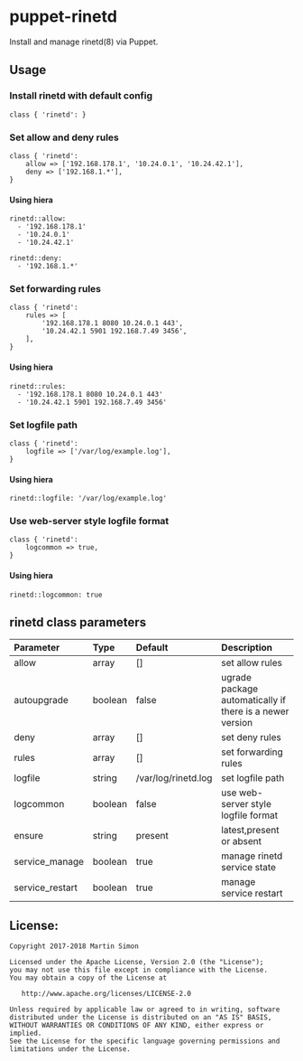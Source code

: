 # puppet-rinetd

Install and manage rinetd(8) via Puppet.

## Usage

### Install rinetd with default config

```puppet
class { 'rinetd': }
```

### Set allow and deny rules

```puppet
class { 'rinetd':
    allow => ['192.168.178.1', '10.24.0.1', '10.24.42.1'],
    deny => ['192.168.1.*'],
}
```

#### Using hiera

```puppet
rinetd::allow:
  - '192.168.178.1'
  - '10.24.0.1'
  - '10.24.42.1'

rinetd::deny:
  - '192.168.1.*'
```

### Set forwarding rules

```puppet
class { 'rinetd':
    rules => [
        '192.168.178.1 8080 10.24.0.1 443',
        '10.24.42.1 5901 192.168.7.49 3456',
    ],
}
```

#### Using hiera

```puppet
rinetd::rules:
  - '192.168.178.1 8080 10.24.0.1 443'
  - '10.24.42.1 5901 192.168.7.49 3456'
```

### Set logfile path

```puppet
class { 'rinetd':
    logfile => ['/var/log/example.log'],
}
```

#### Using hiera

```puppet
rinetd::logfile: '/var/log/example.log'
```

### Use web-server style logfile format

```puppet
class { 'rinetd':
    logcommon => true,
}
```

#### Using hiera

```puppet
rinetd::logcommon: true
```

## rinetd class parameters

| Parameter           | Type    | Default             | Description |
| :-------------------| :------ |:------------------- | :---------- |
| allow               | array   | []                  | set allow rules |
| autoupgrade         | boolean | false               | ugrade package automatically if there is a newer version |
| deny                | array   | []                  | set deny rules |
| rules               | array   | []                  | set forwarding rules |
| logfile             | string  | /var/log/rinetd.log | set logfile path |
| logcommon           | boolean | false               | use web-server style logfile format |
| ensure              | string  | present             | latest,present or absent |
| service_manage      | boolean | true                | manage rinetd service state |
| service_restart     | boolean | true                | manage service restart |

## License:

```
Copyright 2017-2018 Martin Simon

Licensed under the Apache License, Version 2.0 (the "License");
you may not use this file except in compliance with the License.
You may obtain a copy of the License at

   http://www.apache.org/licenses/LICENSE-2.0

Unless required by applicable law or agreed to in writing, software
distributed under the License is distributed on an "AS IS" BASIS,
WITHOUT WARRANTIES OR CONDITIONS OF ANY KIND, either express or implied.
See the License for the specific language governing permissions and
limitations under the License.
```
